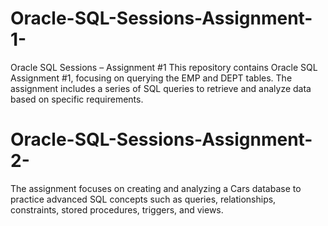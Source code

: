 # Oracle-SQL-Sessions-Assignment-1-
Oracle SQL Sessions – Assignment #1 This repository contains Oracle SQL Assignment #1, focusing on querying the EMP and DEPT tables. The assignment includes a series of SQL queries to retrieve and analyze data based on specific requirements.

# Oracle-SQL-Sessions-Assignment-2-
The assignment focuses on creating and analyzing a Cars database to practice advanced SQL concepts such as queries, relationships, constraints, stored procedures, triggers, and views.
